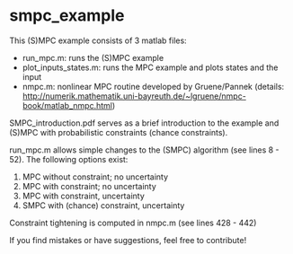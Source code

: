 # smpc_example

This (S)MPC example consists of 3 matlab files:
- run_mpc.m: runs the (S)MPC example
- plot_inputs_states.m: runs the MPC example and plots states and the input
- nmpc.m: nonlinear MPC routine developed by Gruene/Pannek (details: http://numerik.mathematik.uni-bayreuth.de/~lgruene/nmpc-book/matlab_nmpc.html)

SMPC_introduction.pdf serves as a brief introduction to the example and (S)MPC with probabilistic constraints (chance constraints).

run_mpc.m allows simple changes to the (SMPC) algorithm (see lines 8 - 52). 
The following options exist:
1) MPC without constraint;  no uncertainty
2) MPC with constraint;  no uncertainty
3) MPC with constraint,  uncertainty
4) SMPC with (chance) constraint, uncertainty

Constraint tightening is computed in nmpc.m (see lines 428 - 442)


If you find mistakes or have suggestions, feel free to contribute!
